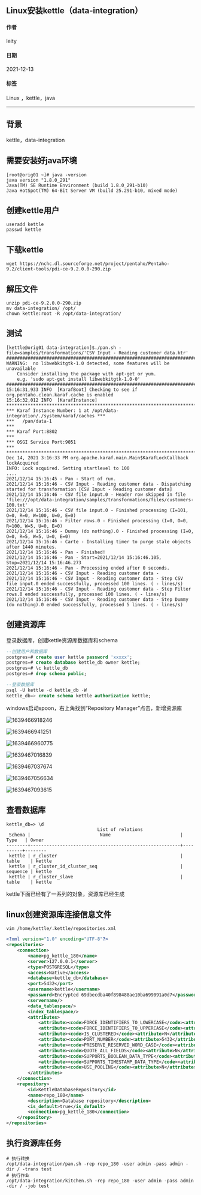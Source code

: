 
[@id]: 20211213-01.md
[@title]: Linux安装kettle（data-integration）
[@location]: docs/installation/20211213-01.md
[@author]: leity
[@date]: 2021-12-14

## Linux安装kettle（data-integration）

#### 作者

leity

#### 日期

2021-12-13

#### 标签

Linux ，kettle，java

------

## 背景

kettle，data-integration

## 需要安装好java环境

```shell
[root@orig01 ~]# java -version
java version "1.8.0_291"
Java(TM) SE Runtime Environment (build 1.8.0_291-b10)
Java HotSpot(TM) 64-Bit Server VM (build 25.291-b10, mixed mode)
```

## 创建kettle用户

```shell
useradd kettle
passwd kettle
```

## 下载kettle

```shell
wget https://nchc.dl.sourceforge.net/project/pentaho/Pentaho-9.2/client-tools/pdi-ce-9.2.0.0-290.zip
```

## 解压文件

```shell
unzip pdi-ce-9.2.0.0-290.zip
mv data-integration/ /opt/
chown kettle:root -R /opt/data-integration/
```

## 测试

```shell
[kettle@orig01 data-integration]$./pan.sh -file=samples/transformations/'CSV Input - Reading customer data.ktr'
#######################################################################
WARNING:  no libwebkitgtk-1.0 detected, some features will be unavailable
    Consider installing the package with apt-get or yum.
    e.g. 'sudo apt-get install libwebkitgtk-1.0-0'
#######################################################################
15:16:31,933 INFO  [KarafBoot] Checking to see if org.pentaho.clean.karaf.cache is enabled
15:16:32,012 INFO  [KarafInstance] 
*******************************************************************************
*** Karaf Instance Number: 1 at /opt/data-integration/./system/karaf/caches ***
***   /pan/data-1                                                           ***
*** Karaf Port:8802                                                         ***
*** OSGI Service Port:9051                                                  ***
*******************************************************************************
Dec 14, 2021 3:16:33 PM org.apache.karaf.main.Main$KarafLockCallback lockAcquired
INFO: Lock acquired. Setting startlevel to 100
....
2021/12/14 15:16:45 - Pan - Start of run.
2021/12/14 15:16:46 - CSV Input - Reading customer data - Dispatching started for transformation [CSV Input - Reading customer data]
2021/12/14 15:16:46 - CSV file input.0 - Header row skipped in file 'file:///opt/data-integration/samples/transformations/files/customers-100.txt'
2021/12/14 15:16:46 - CSV file input.0 - Finished processing (I=101, O=0, R=0, W=100, U=0, E=0)
2021/12/14 15:16:46 - Filter rows.0 - Finished processing (I=0, O=0, R=100, W=5, U=0, E=0)
2021/12/14 15:16:46 - Dummy (do nothing).0 - Finished processing (I=0, O=0, R=5, W=5, U=0, E=0)
2021/12/14 15:16:46 - Carte - Installing timer to purge stale objects after 1440 minutes.
2021/12/14 15:16:46 - Pan - Finished!
2021/12/14 15:16:46 - Pan - Start=2021/12/14 15:16:46.105, Stop=2021/12/14 15:16:46.273
2021/12/14 15:16:46 - Pan - Processing ended after 0 seconds.
2021/12/14 15:16:46 - CSV Input - Reading customer data -  
2021/12/14 15:16:46 - CSV Input - Reading customer data - Step CSV file input.0 ended successfully, processed 100 lines. ( - lines/s)
2021/12/14 15:16:46 - CSV Input - Reading customer data - Step Filter rows.0 ended successfully, processed 100 lines. ( - lines/s)
2021/12/14 15:16:46 - CSV Input - Reading customer data - Step Dummy (do nothing).0 ended successfully, processed 5 lines. ( - lines/s)
```

## 创建资源库

登录数据库，创建kettle资源库数据库和schema

```sql
--创建用户和数据库
postgres=# create user kettle password 'xxxxx';
postgres=# create database kettle_db owner kettle;
postgres=# \c kettle_db
postgres=# drop schema public;

--登录数据库
psql -U kettle -d kettle_db -W
kettle_db=> create schema kettle authorization kettle;
```

windows启动spoon，右上角找到“Repository Manager”点击，新增资源库

![1639466918246](images/1639466918246.png)

![1639466941251](images/1639466941251.png)

![1639466960775](images/1639466960775.png)

![1639467016839](images/1639467016839.png)

![1639467037674](images/1639467037674.png)

![1639467056634](images/1639467056634.png)

![1639467093615](images/1639467093615.png)

## 查看数据库

```shell
kettle_db=> \d
                                  List of relations
 Schema |                          Name                          |   Type   | Owner  
--------+--------------------------------------------------------+----------+--------
 kettle | r_cluster                                              | table    | kettle
 kettle | r_cluster_id_cluster_seq                               | sequence | kettle
 kettle | r_cluster_slave                                        | table    | kettle
```

kettle下面已经有了一系列的对象，资源库已经生成

## linux创建资源库连接信息文件

`vim /home/kettle/.kettle/repositories.xml`

```xml
<?xml version="1.0" encoding="UTF-8"?>
<repositories>
    <connection>
        <name>pg_kettle_180</name>
        <server>127.0.0.1</server>
        <type>POSTGRESQL</type>
        <access>Native</access>
        <database>kettle_db</database>
        <port>5432</port>
        <username>kettle</username>
        <password>Encrypted 69dbecdba40f898488ae10ba699091a0d7</password>
        <servername/>
        <data_tablespace/>
        <index_tablespace/>
        <attributes>
            <attribute><code>FORCE_IDENTIFIERS_TO_LOWERCASE</code><attribute>N</attribute></attribute>
            <attribute><code>FORCE_IDENTIFIERS_TO_UPPERCASE</code><attribute>N</attribute></attribute>
            <attribute><code>IS_CLUSTERED</code><attribute>N</attribute></attribute>
            <attribute><code>PORT_NUMBER</code><attribute>5432</attribute></attribute>
            <attribute><code>PRESERVE_RESERVED_WORD_CASE</code><attribute>Y</attribute></attribute>
            <attribute><code>QUOTE_ALL_FIELDS</code><attribute>N</attribute></attribute>
            <attribute><code>SUPPORTS_BOOLEAN_DATA_TYPE</code><attribute>Y</attribute></attribute>
            <attribute><code>SUPPORTS_TIMESTAMP_DATA_TYPE</code><attribute>Y</attribute></attribute>
            <attribute><code>USE_POOLING</code><attribute>N</attribute></attribute>
        </attributes>
    </connection>
    <repository>
        <id>KettleDatabaseRepository</id>
        <name>repo_180</name>
        <description>Database repository</description>
        <is_default>true</is_default>
        <connection>pg_kettle_180</connection>
    </repository>
</repositories>
```

## 执行资源库任务

```shell
# 执行转换
/opt/data-integration/pan.sh -rep repo_180 -user admin -pass admin -dir / -trans test
# 执行作业
/opt/data-integration/kitchen.sh -rep repo_180 -user admin -pass admin -dir / -job test
```

